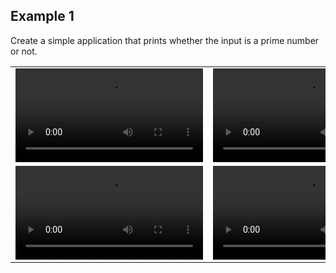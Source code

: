 ## Example 1

Create a simple application that prints whether the input is a prime number or not.

<table>
  <tr>
    <td><video src="https://user-images.githubusercontent.com/54884571/156938210-518e6445-8b54-4b56-900a-4d2bd2352179.mp4"></video></td>
    <td><video src="https://user-images.githubusercontent.com/54884571/156938496-ff098e41-171c-4cba-833c-6fffe568fafb.mp4"></video></td>
   </tr> 
   <tr>
      <td><video src="https://user-images.githubusercontent.com/54884571/156938498-a2d867e1-67c4-4964-af71-4558e4b3a7cd.mp4"></video></td>
      <td><video src="https://user-images.githubusercontent.com/54884571/156938500-9b1e5a39-1ecc-4148-b4be-40ae0d6f54d8.mp4"></video></td>
  </tr>
</table>
